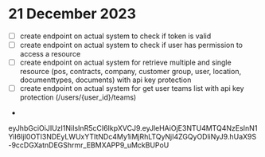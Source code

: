# 21 December 2023
- [ ] create endpoint on actual system to check if token is valid
- [ ] create endpoint on actual system to check if user has permission to access a resource
- [ ] create endpoint on actual system for retrieve multiple and single resource (pos, contracts, company, customer group, user, location, documenttypes, documents) with api key protection
- [ ] create endpoint on actual system for get user teams list with api key protection (/users/{user_id}/teams)
-  


eyJhbGciOiJIUzI1NiIsInR5cCI6IkpXVCJ9.eyJleHAiOjE3NTU4MTQ4NzEsInN1YiI6IjI0OTI3NDEyLWUxYTItNDc4My1iMjRhLTQyNjI4ZGQyODliNyJ9.hUaX9S-9ccDGXatnDEGShrmr_EBMXAPP9_uMckBUPoU